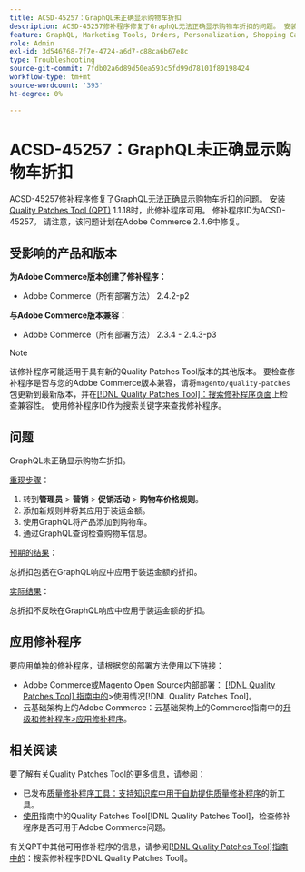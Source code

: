 ```yaml
---
title: ACSD-45257：GraphQL未正确显示购物车折扣
description: ACSD-45257修补程序修复了GraphQL无法正确显示购物车折扣的问题。 安装[Quality Patches Tool (QPT)](https://experienceleague.adobe.com/en/docs/commerce-operations/tools/quality-patches-tool/quality-patches-tool-to-self-serve-quality-patches) 1.1.18后，即可使用此修补程序。 修补程序ID为ACSD-45257。 请注意，该问题计划在Adobe Commerce 2.4.6中修复。
feature: GraphQL, Marketing Tools, Orders, Personalization, Shopping Cart
role: Admin
exl-id: 3d546768-7f7e-4724-a6d7-c88ca6b67e8c
type: Troubleshooting
source-git-commit: 7fdb02a6d89d50ea593c5fd99d78101f89198424
workflow-type: tm+mt
source-wordcount: '393'
ht-degree: 0%

---
```


# ACSD-45257：GraphQL未正确显示购物车折扣

ACSD-45257修补程序修复了GraphQL无法正确显示购物车折扣的问题。 安装[Quality Patches Tool (QPT)](https://experienceleague.adobe.com/en/docs/commerce-operations/tools/quality-patches-tool/quality-patches-tool-to-self-serve-quality-patches) 1.1.18时，此修补程序可用。 修补程序ID为ACSD-45257。 请注意，该问题计划在Adobe Commerce 2.4.6中修复。

## 受影响的产品和版本

**为Adobe Commerce版本创建了修补程序：**

* Adobe Commerce（所有部署方法） 2.4.2-p2

**与Adobe Commerce版本兼容：**

* Adobe Commerce（所有部署方法） 2.3.4 - 2.4.3-p3

>[!NOTE]
>
>该修补程序可能适用于具有新的Quality Patches Tool版本的其他版本。 要检查修补程序是否与您的Adobe Commerce版本兼容，请将`magento/quality-patches`包更新到最新版本，并在[[!DNL Quality Patches Tool]：搜索修补程序页面](https://experienceleague.adobe.com/en/docs/commerce-operations/tools/quality-patches-tool/quality-patches-tool-to-self-serve-quality-patches)上检查兼容性。 使用修补程序ID作为搜索关键字来查找修补程序。

## 问题

GraphQL未正确显示购物车折扣。

<u>重现步骤</u>：

1. 转到&#x200B;**管理员** > **营销** > **促销活动** > **购物车价格规则**。
1. 添加新规则并将其应用于装运金额。
1. 使用GraphQL将产品添加到购物车。
1. 通过GraphQL查询检查购物车信息。

<u>预期的结果</u>：

总折扣包括在GraphQL响应中应用于装运金额的折扣。

<u>实际结果</u>：

总折扣不反映在GraphQL响应中应用于装运金额的折扣。

## 应用修补程序

要应用单独的修补程序，请根据您的部署方法使用以下链接：

* Adobe Commerce或Magento Open Source内部部署： [[!DNL Quality Patches Tool] 指南中的](/help/tools/quality-patches-tool/usage.md)>使用情况[!DNL Quality Patches Tool]。
* 云基础架构上的Adobe Commerce：云基础架构上的Commerce指南中的[升级和修补程序>应用修补程序](https://experienceleague.adobe.com/docs/commerce-cloud-service/user-guide/develop/upgrade/apply-patches.html)。

## 相关阅读

要了解有关Quality Patches Tool的更多信息，请参阅：

* 已发布[质量修补程序工具：支持知识库中用于自助提供质量修补程序](https://experienceleague.adobe.com/en/docs/commerce-operations/tools/quality-patches-tool/quality-patches-tool-to-self-serve-quality-patches)的新工具。
* [使用](/help/tools/quality-patches-tool/patches-available-in-qpt/check-patch-for-magento-issue-with-magento-quality-patches.md)指南中的Quality Patches Tool[!DNL Quality Patches Tool]，检查修补程序是否可用于Adobe Commerce问题。

有关QPT中其他可用修补程序的信息，请参阅[[!DNL Quality Patches Tool]指南中的](https://experienceleague.adobe.com/tools/commerce-quality-patches/index.html)：搜索修补程序[!DNL Quality Patches Tool]。
